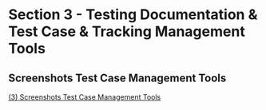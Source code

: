 # Section 3 - Testing Documentation & Test Case & Tracking Management Tools
## Screenshots Test Case Management Tools
[(3) Screenshots Test Case Management Tools](https://drive.google.com/drive/folders/1Pw00kdhwcqC591EqXeohiElbYYp408Or?usp=sharing)
